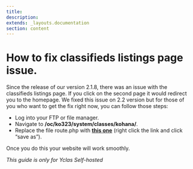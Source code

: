 ```yaml
---
title:
description:
extends: _layouts.documentation
section: content
---
```


# How to fix classifieds listings page issue.

Since the release of our version 2.1.8, there was an issue with the classifieds listings page. If you click on the second page it would redirect you to the homepage. We fixed this issue on 2.2 version but for those of you who want to get the fix right now, you can follow those steps:

-   Log into your FTP or file manager.
-   Navigate to  **/oc/ko323/system/classes/kohana/**.
-   Replace the file route.php with  **[this one](https://raw.githubusercontent.com/yclas/yclas/2.1.7/oc/ko322/classes/kohana/route.php)**  (right click the link and click “save as”).

Once you do this your website will work smoothly.

*This guide is only for Yclas Self-hosted*
